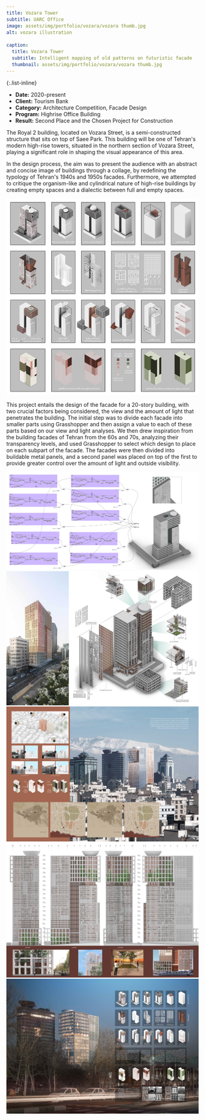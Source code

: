 ```yaml
---
title: Vozara Tower
subtitle: UARC Office
image: assets/img/portfolio/vozara/vozara thumb.jpg
alt: vozara illustration

caption:
  title: Vozara Tower
  subtitle: Intelligent mapping of old patterns on futuristic facade
  thumbnail: assets/img/portfolio/vozara/vozara thumb.jpg
---
```


{:.list-inline}

- **Date:** 2020-present
- **Client:** Tourism Bank
- **Category:** Architecture Competition, Facade Design
- **Program:** Highrise Office Building
- **Result:** Second Place and the Chosen Project for Construction

The Royal 2 building, located on Vozara Street, is a semi-constructed structure that sits on top of Saee Park. This building will be one of Tehran's modern high-rise towers, situated in the northern section of Vozara Street, playing a significant role in shaping the visual appearance of this area.

In the design process, the aim was to present the audience with an abstract and concise image of buildings through a collage, by redefining the typology of Tehran's 1940s and 1950s facades. Furthermore, we attempted to critique the organism-like and cylindrical nature of high-rise buildings by creating empty spaces and a dialectic between full and empty spaces.

<img src="assets/img/portfolio/vozara/vozara diag.jpg" alt="Vozara Diag">

This project entails the design of the facade for a 20-story building, with two crucial factors being considered, the view and the amount of light that penetrates the building. The initial step was to divide each facade into smaller parts using Grasshopper and then assign a value to each of these parts based on our view and light analyses. We then drew inspiration from the building facades of Tehran from the 60s and 70s, analyzing their transparency levels, and used Grasshopper to select which design to place on each subpart of the facade. The facades were then divided into buildable metal panels, and a second panel was placed on top of the first to provide greater control over the amount of light and outside visibility.

<img src="assets/img/portfolio/vozara/vozara gh.jpg" alt="Vozara GH">
<img src="assets/img/portfolio/vozara/vozara sheet_02.jpg" alt="Vozara Sheet 02">
<img src="assets/img/portfolio/vozara/vozara sheet_03.jpeg" alt="Vozara Sheet 03">
<img src="assets/img/portfolio/vozara/vozara sheet_04.jpg" alt="Vozara Sheet 04">
<img src="assets/img/portfolio/vozara/vozara sheet_05.jpeg" alt="Vozara Sheet 05">



